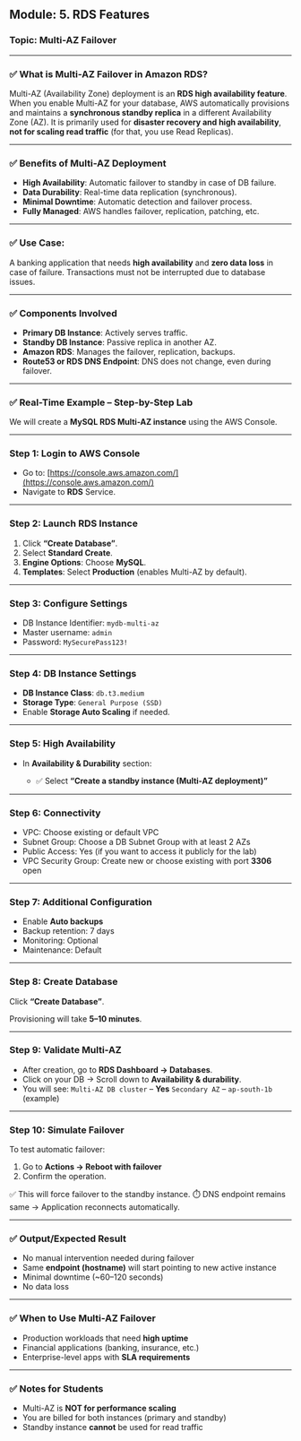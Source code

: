 ## **Module: 5. RDS Features**

### **Topic: Multi-AZ Failover**

---

### **✅ What is Multi-AZ Failover in Amazon RDS?**

Multi-AZ (Availability Zone) deployment is an **RDS high availability feature**. When you enable Multi-AZ for your database, AWS automatically provisions and maintains a **synchronous standby replica** in a different Availability Zone (AZ). It is primarily used for **disaster recovery and high availability**, **not for scaling read traffic** (for that, you use Read Replicas).

---

### **✅ Benefits of Multi-AZ Deployment**

* **High Availability**: Automatic failover to standby in case of DB failure.
* **Data Durability**: Real-time data replication (synchronous).
* **Minimal Downtime**: Automatic detection and failover process.
* **Fully Managed**: AWS handles failover, replication, patching, etc.

---

### **✅ Use Case:**

A banking application that needs **high availability** and **zero data loss** in case of failure. Transactions must not be interrupted due to database issues.

---

### **✅ Components Involved**

* **Primary DB Instance**: Actively serves traffic.
* **Standby DB Instance**: Passive replica in another AZ.
* **Amazon RDS**: Manages the failover, replication, backups.
* **Route53 or RDS DNS Endpoint**: DNS does not change, even during failover.

---

### **✅ Real-Time Example – Step-by-Step Lab**

We will create a **MySQL RDS Multi-AZ instance** using the AWS Console.

---

### **Step 1: Login to AWS Console**

* Go to: [https://console.aws.amazon.com/](https://console.aws.amazon.com/)
* Navigate to **RDS** Service.

---

### **Step 2: Launch RDS Instance**

1. Click **“Create Database”**.
2. Select **Standard Create**.
3. **Engine Options**: Choose **MySQL**.
4. **Templates**: Select **Production** (enables Multi-AZ by default).

---

### **Step 3: Configure Settings**

* DB Instance Identifier: `mydb-multi-az`
* Master username: `admin`
* Password: `MySecurePass123!`

---

### **Step 4: DB Instance Settings**

* **DB Instance Class**: `db.t3.medium`
* **Storage Type**: `General Purpose (SSD)`
* Enable **Storage Auto Scaling** if needed.

---

### **Step 5: High Availability**

* In **Availability & Durability** section:

  * ✅ Select **“Create a standby instance (Multi-AZ deployment)”**

---

### **Step 6: Connectivity**

* VPC: Choose existing or default VPC
* Subnet Group: Choose a DB Subnet Group with at least 2 AZs
* Public Access: Yes (if you want to access it publicly for the lab)
* VPC Security Group: Create new or choose existing with port **3306** open

---

### **Step 7: Additional Configuration**

* Enable **Auto backups**
* Backup retention: 7 days
* Monitoring: Optional
* Maintenance: Default

---

### **Step 8: Create Database**

Click **“Create Database”**.

Provisioning will take **5–10 minutes**.

---

### **Step 9: Validate Multi-AZ**

* After creation, go to **RDS Dashboard → Databases**.
* Click on your DB → Scroll down to **Availability & durability**.
* You will see:
  `Multi-AZ DB cluster` – **Yes**
  `Secondary AZ` – `ap-south-1b` (example)

---

### **Step 10: Simulate Failover**

To test automatic failover:

1. Go to **Actions → Reboot with failover**
2. Confirm the operation.

✅ This will force failover to the standby instance.
⏱️ DNS endpoint remains same → Application reconnects automatically.

---

### **✅ Output/Expected Result**

* No manual intervention needed during failover
* Same **endpoint (hostname)** will start pointing to new active instance
* Minimal downtime (\~60–120 seconds)
* No data loss

---

### **✅ When to Use Multi-AZ Failover**

* Production workloads that need **high uptime**
* Financial applications (banking, insurance, etc.)
* Enterprise-level apps with **SLA requirements**

---

### **✅ Notes for Students**

* Multi-AZ is **NOT for performance scaling**
* You are billed for both instances (primary and standby)
* Standby instance **cannot** be used for read traffic


